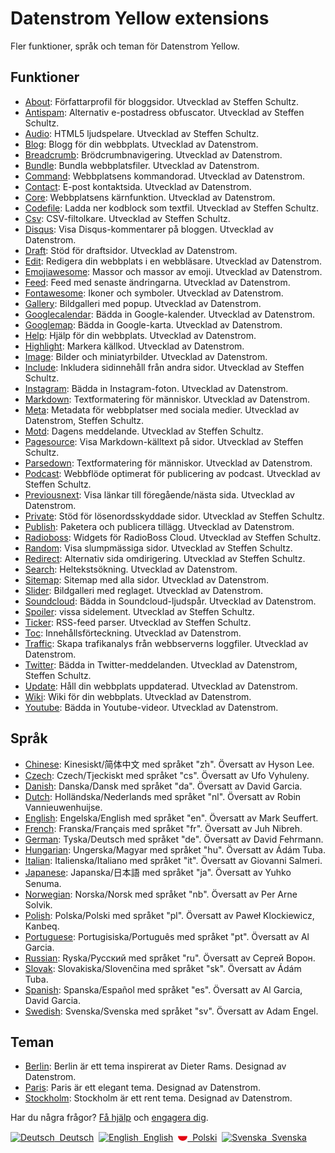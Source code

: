 # Datenstrom Yellow extensions

Fler funktioner, språk och teman för Datenstrom Yellow.

## Funktioner

* [About](https://github.com/schulle4u/yellow-extensions-schulle4u/tree/master/about):
  Författarprofil för bloggsidor. Utvecklad av Steffen Schultz.
* [Antispam](https://github.com/schulle4u/yellow-extensions-schulle4u/tree/master/antispam):
  Alternativ e-postadress obfuscator. Utvecklad av Steffen Schultz.
* [Audio](https://github.com/schulle4u/yellow-extensions-schulle4u/tree/master/audio):
  HTML5 ljudspelare. Utvecklad av Steffen Schultz.
* [Blog](https://github.com/datenstrom/yellow-extensions/tree/master/source/blog): 
  Blogg för din webbplats. Utvecklad av Datenstrom.
* [Breadcrumb](https://github.com/datenstrom/yellow-extensions/tree/master/source/breadcrumb): 
  Brödcrumbnavigering. Utvecklad av Datenstrom.
* [Bundle](https://github.com/datenstrom/yellow-extensions/tree/master/source/bundle): 
  Bundla webbplatsfiler. Utvecklad av Datenstrom.
* [Command](https://github.com/datenstrom/yellow-extensions/tree/master/source/command): 
  Webbplatsens kommandorad. Utvecklad av Datenstrom.
* [Contact](https://github.com/datenstrom/yellow-extensions/tree/master/source/contact): 
  E-post kontaktsida. Utvecklad av Datenstrom.
* [Core](https://github.com/datenstrom/yellow-extensions/tree/master/source/core): 
  Webbplatsens kärnfunktion. Utvecklad av Datenstrom.
* [Codefile](https://github.com/schulle4u/yellow-extensions-schulle4u/tree/master/codefile): 
  Ladda ner kodblock som textfil. Utvecklad av Steffen Schultz.
* [Csv](https://github.com/schulle4u/yellow-extensions-schulle4u/tree/master/csv):
  CSV-filtolkare. Utvecklad av Steffen Schultz.
* [Disqus](https://github.com/datenstrom/yellow-extensions/tree/master/source/disqus): 
  Visa Disqus-kommentarer på bloggen. Utvecklad av Datenstrom.
* [Draft](https://github.com/datenstrom/yellow-extensions/tree/master/source/draft): 
  Stöd för draftsidor. Utvecklad av Datenstrom.
* [Edit](https://github.com/datenstrom/yellow-extensions/tree/master/source/edit): 
  Redigera din webbplats i en webbläsare. Utvecklad av Datenstrom.
* [Emojiawesome](https://github.com/datenstrom/yellow-extensions/tree/master/source/emojiawesome): 
  Massor och massor av emoji. Utvecklad av Datenstrom.
* [Feed](https://github.com/datenstrom/yellow-extensions/tree/master/source/feed): 
  Feed med senaste ändringarna. Utvecklad av Datenstrom.
* [Fontawesome](https://github.com/datenstrom/yellow-extensions/tree/master/source/fontawesome): 
  Ikoner och symboler. Utvecklad av Datenstrom.
* [Gallery](https://github.com/datenstrom/yellow-extensions/tree/master/source/gallery): 
  Bildgalleri med popup. Utvecklad av Datenstrom.
* [Googlecalendar](https://github.com/datenstrom/yellow-extensions/tree/master/source/googlecalendar): 
  Bädda in Google-kalender. Utvecklad av Datenstrom.
* [Googlemap](https://github.com/datenstrom/yellow-extensions/tree/master/source/googlemap): 
  Bädda in Google-karta. Utvecklad av Datenstrom.
* [Help](https://github.com/datenstrom/yellow-extensions/tree/master/source/help): 
  Hjälp för din webbplats. Utvecklad av Datenstrom.
* [Highlight](https://github.com/datenstrom/yellow-extensions/tree/master/source/highlight): 
  Markera källkod. Utvecklad av Datenstrom.
* [Image](https://github.com/datenstrom/yellow-extensions/tree/master/source/image): 
  Bilder och miniatyrbilder. Utvecklad av Datenstrom.
* [Include](https://github.com/schulle4u/yellow-extensions-schulle4u/tree/master/include): 
  Inkludera sidinnehåll från andra sidor. Utvecklad av Steffen Schultz.
* [Instagram](https://github.com/datenstrom/yellow-extensions/tree/master/source/instagram): 
  Bädda in Instagram-foton. Utvecklad av Datenstrom.
* [Markdown](https://github.com/datenstrom/yellow-extensions/tree/master/source/markdown): 
  Textformatering för människor. Utvecklad av Datenstrom.
* [Meta](https://github.com/datenstrom/yellow-extensions/tree/master/source/meta):
  Metadata för webbplatser med sociala medier. Utvecklad av Datenstrom, Steffen Schultz.
* [Motd](https://github.com/schulle4u/yellow-extensions-schulle4u/tree/master/motd):
  Dagens meddelande. Utvecklad av Steffen Schultz.
* [Pagesource](https://github.com/schulle4u/yellow-extensions-schulle4u/tree/master/pagesource): 
  Visa Markdown-källtext på sidor. Utvecklad av Steffen Schultz.
* [Parsedown](https://github.com/datenstrom/yellow-extensions/tree/master/source/parsedown): 
  Textformatering för människor. Utvecklad av Datenstrom.
* [Podcast](https://github.com/schulle4u/yellow-extensions-schulle4u/tree/master/podcast): 
  Webbflöde optimerat för publicering av podcast. Utvecklad av Steffen Schultz.
* [Previousnext](https://github.com/datenstrom/yellow-extensions/tree/master/source/previousnext): 
  Visa länkar till föregående/nästa sida. Utvecklad av Datenstrom.
* [Private](https://github.com/schulle4u/yellow-extensions-schulle4u/tree/master/private): 
  Stöd för lösenordsskyddade sidor. Utvecklad av Steffen Schultz.
* [Publish](https://github.com/datenstrom/yellow-extensions/tree/master/source/publish): 
  Paketera och publicera tillägg. Utvecklad av Datenstrom.
* [Radioboss](https://github.com/schulle4u/yellow-extensions-schulle4u/tree/master/radioboss): 
  Widgets för RadioBoss Cloud. Utvecklad av Steffen Schultz.
* [Random](https://github.com/schulle4u/yellow-extensions-schulle4u/tree/master/random): 
  Visa slumpmässiga sidor. Utvecklad av Steffen Schultz.
* [Redirect](https://github.com/schulle4u/yellow-extensions-schulle4u/tree/master/redirect): 
  Alternativ sida omdirigering. Utvecklad av Steffen Schultz.
* [Search](https://github.com/datenstrom/yellow-extensions/tree/master/source/search): 
  Heltekstsökning. Utvecklad av Datenstrom.
* [Sitemap](https://github.com/datenstrom/yellow-extensions/tree/master/source/sitemap): 
  Sitemap med alla sidor. Utvecklad av Datenstrom.
* [Slider](https://github.com/datenstrom/yellow-extensions/tree/master/source/slider): 
  Bildgalleri med reglaget. Utvecklad av Datenstrom.
* [Soundcloud](https://github.com/datenstrom/yellow-extensions/tree/master/source/soundcloud): 
  Bädda in Soundcloud-ljudspår. Utvecklad av Datenstrom.
* [Spoiler](https://github.com/schulle4u/yellow-extensions-schulle4u/tree/master/spoiler):
   vissa sidelement. Utvecklad av Steffen Schultz.
* [Ticker](https://github.com/schulle4u/yellow-extensions-schulle4u/tree/master/ticker): 
  RSS-feed parser. Utvecklad av Steffen Schultz.
* [Toc](https://github.com/datenstrom/yellow-extensions/tree/master/source/toc): 
  Innehållsförteckning. Utvecklad av Datenstrom.
* [Traffic](https://github.com/datenstrom/yellow-extensions/tree/master/source/traffic): 
  Skapa trafikanalys från webbserverns loggfiler. Utvecklad av Datenstrom.
* [Twitter](https://github.com/datenstrom/yellow-extensions/tree/master/source/twitter): 
  Bädda in Twitter-meddelanden. Utvecklad av Datenstrom, Steffen Schultz.
* [Update](https://github.com/datenstrom/yellow-extensions/tree/master/source/update): 
  Håll din webbplats uppdaterad. Utvecklad av Datenstrom.
* [Wiki](https://github.com/datenstrom/yellow-extensions/tree/master/source/wiki): 
  Wiki för din webbplats. Utvecklad av Datenstrom.
* [Youtube](https://github.com/datenstrom/yellow-extensions/tree/master/source/youtube): 
  Bädda in Youtube-videor. Utvecklad av Datenstrom.

## Språk

* [Chinese](https://github.com/datenstrom/yellow-extensions/tree/master/source/chinese): Kinesiskt/简体中文 med språket "zh". Översatt av Hyson Lee.
* [Czech](https://github.com/datenstrom/yellow-extensions/tree/master/source/czech): Czech/Tjeckiskt med språket "cs". Översatt av Ufo Vyhuleny.
* [Danish](https://github.com/datenstrom/yellow-extensions/tree/master/source/danish): Danska/Dansk med språket "da". Översatt av David Garcia.
* [Dutch](https://github.com/datenstrom/yellow-extensions/tree/master/source/dutch): Holländska/Nederlands med språket "nl". Översatt av Robin Vannieuwenhuijse.
* [English](https://github.com/datenstrom/yellow-extensions/tree/master/source/english): Engelska/English med språket "en". Översatt av Mark Seuffert.
* [French](https://github.com/datenstrom/yellow-extensions/tree/master/source/french): Franska/Français med språket "fr". Översatt av Juh Nibreh.
* [German](https://github.com/datenstrom/yellow-extensions/tree/master/source/german): Tyska/Deutsch med språket "de". Översatt av David Fehrmann.
* [Hungarian](https://github.com/datenstrom/yellow-extensions/tree/master/source/hungarian): Ungerska/Magyar med språket "hu". Översatt av Ádám Tuba.
* [Italian](https://github.com/datenstrom/yellow-extensions/tree/master/source/italian): Italienska/Italiano med språket "it". Översatt av Giovanni Salmeri.
* [Japanese](https://github.com/datenstrom/yellow-extensions/tree/master/source/japanese): Japanska/日本語 med språket "ja". Översatt av Yuhko Senuma.
* [Norwegian](https://github.com/datenstrom/yellow-extensions/tree/master/source/norwegian): Norska/Norsk med språket "nb". Översatt av Per Arne Solvik.
* [Polish](https://github.com/datenstrom/yellow-extensions/tree/master/source/polish): Polska/Polski med språket "pl". Översatt av Paweł Klockiewicz, Kanbeq.
* [Portuguese](https://github.com/datenstrom/yellow-extensions/tree/master/source/portuguese): Portugisiska/Português med språket "pt". Översatt av Al Garcia.
* [Russian](https://github.com/datenstrom/yellow-extensions/tree/master/source/russian): Ryska/Русский med språket "ru". Översatt av Сергей Ворон.
* [Slovak](https://github.com/datenstrom/yellow-extensions/tree/master/source/slovak): Slovakiska/Slovenčina med språket "sk". Översatt av Ádám Tuba.
* [Spanish](https://github.com/datenstrom/yellow-extensions/tree/master/source/spanish): Spanska/Español med språket "es". Översatt av Al Garcia, David Garcia.
* [Swedish](https://github.com/datenstrom/yellow-extensions/tree/master/source/swedish): Svenska/Svenska med språket "sv". Översatt av Adam Engel.

## Teman

* [Berlin](https://github.com/datenstrom/yellow-extensions/tree/master/source/berlin): 
  Berlin är ett tema inspirerat av Dieter Rams. Designad av Datenstrom.
* [Paris](https://github.com/datenstrom/yellow-extensions/tree/master/source/paris): 
  Paris är ett elegant tema. Designad av Datenstrom.
* [Stockholm](https://github.com/datenstrom/yellow-extensions/tree/master/source/stockholm): 
  Stockholm är ett rent tema. Designad av Datenstrom.

Har du några frågor? [Få hjälp](https://datenstrom.se/sv/yellow/help/) och [engagera dig](https://datenstrom.se/sv/yellow/help/contributing-guidelines).

<p>
<a href="README-de.md"><img src="https://raw.githubusercontent.com/datenstrom/yellow-extensions/master/source/help/language-de.png" width="15" height="15" alt="Deutsch">&nbsp; Deutsch</a>&nbsp;
<a href="README.md"><img src="https://raw.githubusercontent.com/datenstrom/yellow-extensions/master/source/help/language-en.png" width="15" height="15" alt="English">&nbsp; English</a>&nbsp;
<a href="README-pl.md"><img src="https://raw.githubusercontent.com/datenstrom/yellow-extensions/master/source/help/language-pl.png" width="15" height="15" alt="Polski">&nbsp; Polski</a>&nbsp;
<a href="README-sv.md"><img src="https://raw.githubusercontent.com/datenstrom/yellow-extensions/master/source/help/language-sv.png" width="15" height="15" alt="Svenska">&nbsp; Svenska</a>&nbsp;
</p>
